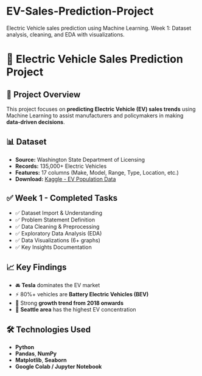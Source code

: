 # EV-Sales-Prediction-Project
Electric Vehicle sales prediction using Machine Learning. Week 1: Dataset analysis, cleaning, and EDA with visualizations.
# 🚗 Electric Vehicle Sales Prediction Project

## 📌 Project Overview
This project focuses on **predicting Electric Vehicle (EV) sales trends** using Machine Learning to assist manufacturers and policymakers in making **data-driven decisions**.

## 📊 Dataset
- **Source:** Washington State Department of Licensing  
- **Records:** 135,000+ Electric Vehicles  
- **Features:** 17 columns (Make, Model, Range, Type, Location, etc.)  
- **Download:** [Kaggle - EV Population Data](https://www.kaggle.com/datasets/willianoliveiragibin/electric-vehicle-population)

## ✅ Week 1 - Completed Tasks
- ✅ Dataset Import & Understanding  
- ✅ Problem Statement Definition  
- ✅ Data Cleaning & Preprocessing  
- ✅ Exploratory Data Analysis (EDA)  
- ✅ Data Visualizations (6+ graphs)  
- ✅ Key Insights Documentation  

## 📈 Key Findings
- 🚘 **Tesla** dominates the EV market  
- ⚡ 80%+ vehicles are **Battery Electric Vehicles (BEV)**  
- 📅 Strong **growth trend from 2018 onwards**  
- 📍 **Seattle area** has the highest EV concentration  

## 🛠️ Technologies Used
- **Python**
- **Pandas**, **NumPy**
- **Matplotlib**, **Seaborn**
- **Google Colab / Jupyter Notebook**

